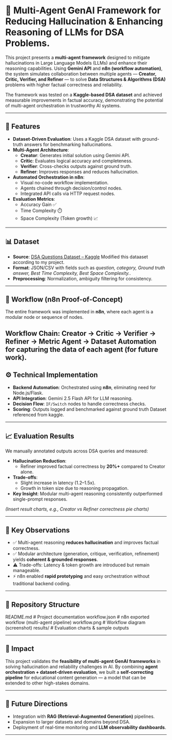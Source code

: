 # 🧠 Multi-Agent GenAI Framework for Reducing Hallucination & Enhancing Reasoning of LLMs for DSA Problems.

This project presents a **multi-agent framework** designed to mitigate hallucinations in Large Language Models (LLMs) and enhance their reasoning capabilities. Using **Gemini API** and **n8n (workflow automation)**, the system simulates collaboration between multiple agents — **Creator, Critic, Verifier, and Refiner** — to solve **Data Structures & Algorithms (DSA)** problems with higher factual correctness and reliability.  

The framework was tested on a **Kaggle-based DSA dataset** and achieved measurable improvements in factual accuracy, demonstrating the potential of multi-agent orchestration in trustworthy AI systems.  

---

## 🚀 Features
- **Dataset-Driven Evaluation**: Uses a Kaggle DSA dataset with ground-truth answers for benchmarking hallucinations.  
- **Multi-Agent Architecture**:
  - **Creator**: Generates initial solution using Gemini API.  
  - **Critic**: Evaluates logical accuracy and completeness.  
  - **Verifier**: Cross-checks outputs against ground truth.  
  - **Refiner**: Improves responses and reduces hallucination.  
- **Automated Orchestration in n8n**:
  - Visual no-code workflow implementation.  
  - Agents chained through decision/control nodes.  
  - Integrated API calls via HTTP request nodes.  
- **Evaluation Metrics**:
  - Accuracy Gain ✅  
  - Time Complexity ⏱️  
  - Space Complexity (Token growth) 📈  

---

## 📊 Dataset
- **Source**: [DSA Questions Dataset – Kaggle](https://www.kaggle.com/datasets/inductiveanks/dsa-questions-dataset) Modified this dataaset according to my project.  
- **Format**: JSON/CSV with fields such as *question, category, Ground truth answer, Best Time Complexity, Best Space Complexity.*.  
- **Preprocessing**: Normalization, ambiguity filtering for consistency.  

---

## 🔄 Workflow (n8n Proof-of-Concept)
The entire framework was implemented in **n8n**, where each agent is a modular node or sequence of nodes.  

**Workflow Chain**:  Creator → Critic → Verifier → Refiner → Metric Agent → Dataset Automation for capturing the data of each agent 
(for future work).
---

## ⚙️ Technical Implementation
- **Backend Automation**: Orchestrated using **n8n**, eliminating need for Node.js/Flask.  
- **API Integration**: Gemini 2.5 Flash API for LLM reasoning.  
- **Decision Flow**: `IF/Switch` nodes to handle correctness checks.  
- **Scoring**: Outputs logged and benchmarked against ground truth Dataset referenced from kaggle.  

---

## 📈 Evaluation Results
We manually annotated outputs across DSA queries and measured:  

- **Hallucination Reduction**:  
  - Refiner improved factual correctness by **20%+** compared to Creator alone.  
- **Trade-offs**:  
  - Slight increase in latency (1.2–1.5x).  
  - Growth in token size due to reasoning propagation.  
- **Key Insight**: Modular multi-agent reasoning consistently outperformed single-prompt responses.  

*(Insert result charts, e.g., Creator vs Refiner correctness pie charts)*  

---

## 📝 Key Observations
- ✅ Multi-agent reasoning **reduces hallucination** and improves factual correctness.  
- ✅ Modular architecture (generation, critique, verification, refinement) yields **coherent & grounded responses**.  
- ⚠️ Trade-offs: Latency & token growth are introduced but remain manageable.  
- ⚡ n8n enabled **rapid prototyping** and easy orchestration without traditional backend coding.  

---

## 📂 Repository Structure
README.md # Project documentation
workflow.json # n8n exported workflow (multi-agent pipeline)
workflow.png # Workflow diagram (screenshot)
results/ # Evaluation charts & sample outputs


---

## 🌟 Impact
This project validates the **feasibility of multi-agent GenAI frameworks** in solving hallucination and reliability challenges in AI. By combining **agent orchestration + dataset-driven evaluation**, we built a **self-correcting pipeline** for educational content generation — a model that can be extended to other high-stakes domains.  

---

## 📌 Future Directions
- Integration with **RAG (Retrieval-Augmented Generation)** pipelines.  
- Expansion to larger datasets and domains beyond DSA.  
- Deployment of real-time monitoring and **LLM observability dashboards**.  

---

